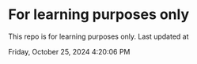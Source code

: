 # For learning purposes only
This repo is for learning purposes only.
Last updated at

Friday, October 25, 2024 4:20:06 PM

